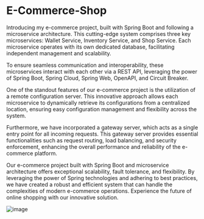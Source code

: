 # E-Commerce-Shop

Introducing my e-commerce project, built with Spring Boot and following a microservice architecture. This cutting-edge system comprises three key microservices: Wallet Service, Inventory Service, and Shop Service. Each microservice operates with its own dedicated database, facilitating independent management and scalability. 

To ensure seamless communication and interoperability, these microservices interact with each other via a REST API, leveraging the power of Spring Boot, Spring Cloud, Spring Web, OpenAPI, and Circuit Breaker. 

One of the standout features of our e-commerce project is the utilization of a remote configuration server. This innovative approach allows each microservice to dynamically retrieve its configurations from a centralized location, ensuring easy configuration management and flexibility across the system. 

Furthermore, we have incorporated a gateway server, which acts as a single entry point for all incoming requests. This gateway server provides essential functionalities such as request routing, load balancing, and security enforcement, enhancing the overall performance and reliability of the e-commerce platform. 

Our e-commerce project built with Spring Boot and microservice architecture offers exceptional scalability, fault tolerance, and flexibility. By leveraging the power of Spring technologies and adhering to best practices, we have created a robust and efficient system that can handle the complexities of modern e-commerce operations. Experience the future of online shopping with our innovative solution.

![image](https://github.com/shathaabualrob/E-Commerce-Shop/assets/39711482/e8916911-688f-44e0-862e-ef74f2f533b8)
